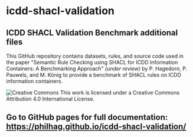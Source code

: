 # icdd-shacl-validation
## ICDD SHACL Validation Benchmark additional files
This GitHub repository contains datasets, rules, and source code used in the paper "Semantic Rule Checking using SHACL for ICDD Information Containers: A Benchmarking Approach" *(under review)* by P. Hagedorn, P. Pauwels, and M. König to provide a benchmark of SHACL rules on ICDD information containers.

![Creative Commons](https://i.creativecommons.org/l/by/4.0/88x31.png)
This work is licensed under a Creative Commons Attribution 4.0 International License.

## Go to GitHub pages for full documentation: https://philhag.github.io/icdd-shacl-validation/
